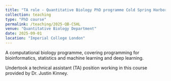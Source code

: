 ```yaml
---
title: "TA role - Quantitative Biology PhD programme Cold Spring Harbor Labs (CSHL)"
collection: teaching
type: "PhD course"
permalink: /teaching/2025-QB-CSHL
venue: "Quantitative Biology Department"
date: 2025-09-01
location: "Imperial College London"
---
```


A computational biology programme, covering programming for bioinformatics, statistics and machine learning and deep learning.

Undertook a technical assistant (TA) position working in this course provided by Dr. Justin Kinney.
